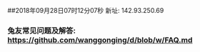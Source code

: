 ##2018年09月28日07时12分07秒 新址: 142.93.250.69
### 兔友常见问题及解答: https://github.com/wanggonging/d/blob/w/FAQ.md
